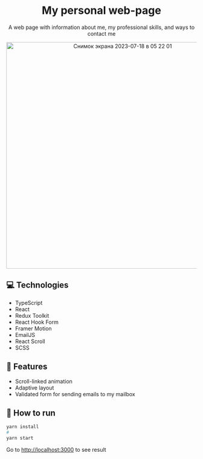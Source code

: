 <h1 align="center">My personal web-page</h1>

<p align="center">A web page with information about me, my professional skills, and ways to contact me</p>

<div align="center">
  <img width="600" align="center" alt="Снимок экрана 2023-07-18 в 05 22 01" src="https://github.com/alexey-hohlov/alexey-hohlov.github.io/assets/79412122/03867d91-8ab2-4638-bc07-7ef6628bfa51">
</div>

## 💻 Technologies
* TypeScript
* React
* Redux Toolkit
* React Hook Form
* Framer Motion
* EmailJS
* React Scroll
* SCSS

## 🚀 Features

* Scroll-linked animation
* Adaptive layout
* Validated form for sending emails to my mailbox

## 🤖 How to run

```bash
yarn install
#
yarn start
```

Go to [http://localhost:3000](http://localhost:3000) to see result
